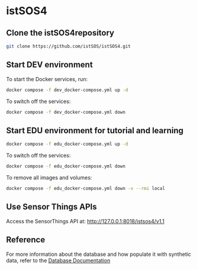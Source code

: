 # istSOS4

## Clone the istSOS4repository

```sh
git clone https://github.com/istSOS/istSOS4.git
```

## Start DEV environment

To start the Docker services, run:

```sh
docker compose -f dev_docker-compose.yml up -d
```

To switch off the services:

```sh
docker compose -f dev_docker-compose.yml down
```

## Start EDU environment for tutorial and learning

```sh
docker compose -f edu_docker-compose.yml up -d
```

To switch off the services:

```sh
docker compose -f edu_docker-compose.yml down
```

To remove all images and volumes:

```sh
docker compose -f edu_docker-compose.yml down -v --rmi local
```


## Use Sensor Things APIs

Access the SensorThings API at: http://127.0.0.1:8018/istsos4/v1.1

## Reference

For more information about the database and how populate it with synthetic data, refer to the [Database Documentation](https://github.com/istSOS/istsos4/blob/traveltime/database/README.md)
